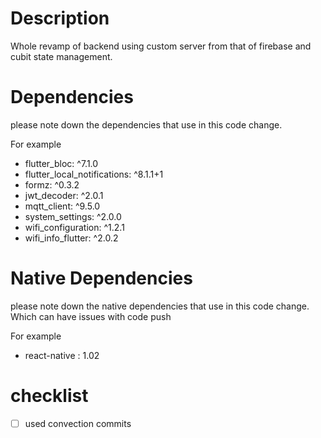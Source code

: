 # Description

Whole revamp of backend using custom server from that of firebase and cubit state management. 

# Dependencies

please note down the dependencies that use in this code change.

For example 
*   flutter_bloc: ^7.1.0
*   flutter_local_notifications: ^8.1.1+1
*   formz: ^0.3.2
*   jwt_decoder: ^2.0.1
*   mqtt_client: ^9.5.0
*   system_settings: ^2.0.0
*   wifi_configuration: ^1.2.1
*   wifi_info_flutter: ^2.0.2

# Native Dependencies

please note down the native dependencies that use in this code change. Which can have issues with code push

For example 
* react-native : 1.02

# checklist

- [ ] used convection commits
